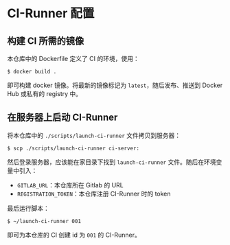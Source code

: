 # CI-Runner 配置

## 构建 CI 所需的镜像

本仓库中的 Dockerfile 定义了 CI 的环境，使用：

```console
$ docker build .
```

即可构建 docker 镜像。将最新的镜像标记为 `latest`，随后发布、推送到 Docker Hub 或私有的 registry 中。

## 在服务器上启动 CI-Runner

将本仓库中的 `./scripts/launch-ci-runner` 文件拷贝到服务器：

```console
$ scp ./scripts/launch-ci-runner ci-server:
```

然后登录服务器，应该能在家目录下找到 `launch-ci-runner` 文件。随后在环境变量中引入：

- `GITLAB_URL`：本仓库所在 Gitlab 的 URL
- `REGISTRATION_TOKEN`：本仓库注册 CI-Runner 时的 token

最后运行脚本：

```console
$ ~/launch-ci-runner 001
```

即可为本仓库的 CI 创建 id 为 `001` 的 CI-Runner。
